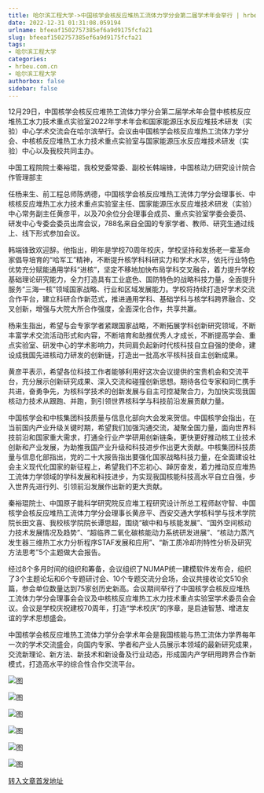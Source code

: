 ```yaml
---
title: 哈尔滨工程大学->中国核学会核反应堆热工流体力学分会第二届学术年会举行 | hrbeu.com.cn
date: 2022-12-31 01:31:08.059194
urlname: bfeeaf1502757385ef6a9d9175fcfa21
slug: bfeeaf1502757385ef6a9d9175fcfa21
tags: 
- 哈尔滨工程大学
categories:
- hrbeu.com.cn
- 哈尔滨工程大学
authorbox: false
sidebar: false
---
```

12月29日，中国核学会核反应堆热工流体力学分会第二届学术年会暨中核核反应堆热工水力技术重点实验室2022年学术年会和国家能源压水反应堆技术研发（实验）中心学术交流会在哈尔滨举行。会议由中国核学会核反应堆热工流体力学分会、中核核反应堆热工水力技术重点实验室与国家能源压水反应堆技术研发（实验）中心以及我校共同主办。

中国工程院院士秦裕琨，我校党委常委、副校长韩端锋，中国核动力研究设计院合作管理部主
<!--more-->
任杨来生、前工程总师陈炳德，中国核学会核反应堆热工流体力学分会理事长、中核核反应堆热工水力技术重点实验室主任、国家能源压水反应堆技术研发（实验）中心常务副主任黄彦平，以及70余位分会理事会成员、重点实验室学委会委员、研发中心专委会委员出席会议，788名来自全国的专家学者、教师、研究生通过线上、线下形式参加会议。

韩端锋致欢迎辞。他指出，明年是学校70周年校庆，学校坚持和发扬老一辈革命家倡导培育的“哈军工”精神，不断提升核学科科研实力和学术水平，依托行业特色优势充分赋能通用学科“进核”，坚定不移地加快布局学科交叉融合，着力提升学校基础理论研究能力，全力打造具有工业底色、国防特色的战略科技力量，全面提升服务“三海一核”领域国家战略、行业和区域发展能力。学校将持续打造好学术交流合作平台，建立科研合作新范式，推进通用学科、基础学科与核学科跨界融合、交叉创新，增强与大院大所合作强度，全面深化合作，共享共赢。

杨来生指出，希望与会专家学者紧跟国家战略，不断拓展学科创新研究领域，不断丰富学术交流活动形式和内容，不断培育和助推优秀人才成长，不断提高学会、重点实验室、研发中心的学术影响力，共同肩负起新时代核科技自立自强的使命，建设成我国先进核动力研发的创新链，打造出一批高水平核科技自主创新成果。

黄彦平表示，希望各位科技工作者能够利用好这次会议提供的宝贵机会和交流平台，充分展示创新研究成果、深入交流和碰撞创新思想。期待各位专家和同仁携手共进，奋勇争先，为核科学技术的创新发展与自主可控凝聚合力，为加快实现我国核动力技术从跟跑、并跑，到引领世界核科学与科技前沿发展贡献力量。

中国核学会和中核集团科技质量与信息化部向大会发来贺信。中国核学会指出，在当前国内产业升级关键时期，希望我们加强沟通交流，凝聚全国力量，面向世界科技前沿和国家重大需求，打通全行业产学研用创新链条，更快更好推动核工业技术创新和产业发展，为助推我国产业升级和科技进步作出更大贡献。中核集团科技质量与信息化部指出，党的二十大报告指出要强化国家战略科技力量，在全面建设社会主义现代化国家的新征程上，希望我们不忘初心、踔厉奋发，着力推动反应堆热工流体力学领域的学科发展和科技进步，为实现我国核能科技高水平自立自强，步入世界先进行列、引领前沿发展作出新的更大贡献。

秦裕琨院士、中国原子能科学研究院反应堆工程研究设计所总工程师赵守智、中国核学会核反应堆热工流体力学分会理事长黄彦平、西安交通大学核科学与技术学院院长田文喜、我校核学院院长谭思超，围绕“碳中和与核能发展”、“国外空间核动力技术发展情况及趋势”、“超临界二氧化碳核能动力系统研发进展”、“核动力蒸汽发生器三维热工水力分析程序STAF发展和应用”、“新工质冷却剂特性分析及研究方法思考”5个主题做大会报告。

经过8个多月时间的组织和筹备，会议组织了NUMAP统一建模软件发布会，组织了3个主题论坛和6个专题研讨会、10个专题交流分会场，会议共接收论文510余篇，参会单位数量达到75家创历史新高。会议期间举行了中国核学会核反应堆热工流体力学分会理事会会议及中核核反应堆热工水力技术重点实验室学术委员会会议。会议是学校庆祝建校70周年，打造“学术校庆”的序章，是启迪智慧、增进友谊的学术思想盛会。

中国核学会核反应堆热工流体力学分会学术年会是我国核能与热工流体力学界每年一次的学术交流盛会，向国内专家、学者和产业人员展示本领域的最新研究成果，交流新理论、新方法、新技术和新设备及行业动态，形成国内产学研用跨界合作新模式，打造高水平的综合性合作交流平台。

![图](http://gongxue.cn/__local/B/72/F6/A2BC148242A563CD7CF417E3776_5E459F41_58FF7.jpg)

![图](http://gongxue.cn/__local/8/29/52/1F1B01304804A86BF4E4307D9A7_E49717A4_4BF9B.jpg)

![图](http://gongxue.cn/__local/7/79/52/D3FCAB68D1DFE1F9DC6295040BF_284FE26A_3F345.jpg)

![图](http://gongxue.cn/__local/4/1D/FE/6CFD63B6E5F7791D5C0D9C5BE33_AEF1AB9C_41560.jpg)

![图](http://gongxue.cn/__local/2/31/67/5A24ACBE2C26E921EE5DDF116BE_05156199_6815D.jpg)

![图](http://gongxue.cn/__local/0/BC/4F/FB985D779A42078705EFEB84829_7240F559_C15E.jpg)

[转入文章首发地址](http://gongxue.cn/info/1141/73951.htm)